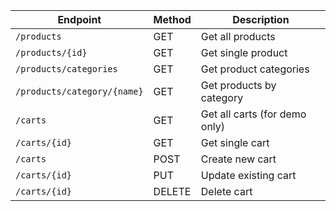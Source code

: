 | Endpoint                    | Method | Description                   |
| --------------------------- | ------ | ----------------------------- |
| `/products`                 | GET    | Get all products              |
| `/products/{id}`            | GET    | Get single product            |
| `/products/categories`      | GET    | Get product categories        |
| `/products/category/{name}` | GET    | Get products by category      |
| `/carts`                    | GET    | Get all carts (for demo only) |
| `/carts/{id}`               | GET    | Get single cart               |
| `/carts`                    | POST   | Create new cart               |
| `/carts/{id}`               | PUT    | Update existing cart          |
| `/carts/{id}`               | DELETE | Delete cart                   |
